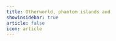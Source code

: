 ```yaml
---
title: Otherworld, phantom islands and 
showinsidebar: true 
article: false 
icon: article 
---
```

